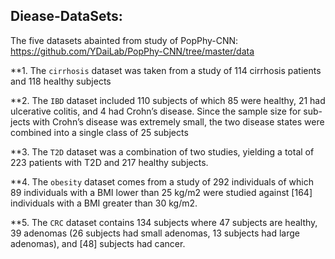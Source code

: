 ## Diease-DataSets:

The five datasets abainted from study of PopPhy-CNN: https://github.com/YDaiLab/PopPhy-CNN/tree/master/data 

**1. The `cirrhosis` dataset was taken from a study of 114 cirrhosis patients and 118 healthy subjects

**2. The `IBD` dataset included 110 subjects of which 85 were healthy, 21 had ulcerative colitis, and 4 had Crohn’s disease. Since the sample size for sub-jects with Crohn’s disease was extremely small, the two disease states were combined into a single class of 25 subjects

**3. The `T2D` dataset was a combination of two studies, yielding a total of 223 patients with T2D and 217 healthy subjects. 

**4. The `obesity` dataset comes from a study of 292 individuals of which 89 individuals with a BMI lower than 25 kg/m2 were studied against [164] individuals with a BMI greater than 30 kg/m2.

**5. The `CRC` dataset contains 134 subjects where 47 subjects are healthy, 39 adenomas (26 subjects had small adenomas, 13 subjects had large adenomas), and [48] subjects had cancer.




